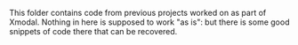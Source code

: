 This folder contains code from previous projects worked on as part of Xmodal. Nothing in here is supposed to work "as is": but there is some good snippets of code there that can be recovered. 
